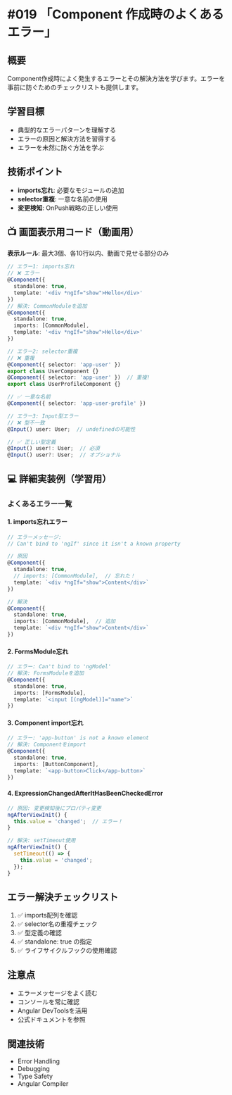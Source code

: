# #019 「Component 作成時のよくあるエラー」

## 概要
Component作成時によく発生するエラーとその解決方法を学びます。エラーを事前に防ぐためのチェックリストも提供します。

## 学習目標
- 典型的なエラーパターンを理解する
- エラーの原因と解決方法を習得する
- エラーを未然に防ぐ方法を学ぶ

## 技術ポイント
- **imports忘れ**: 必要なモジュールの追加
- **selector重複**: 一意な名前の使用
- **変更検知**: OnPush戦略の正しい使用

## 📺 画面表示用コード（動画用）
**表示ルール**: 最大3個、各10行以内、動画で見せる部分のみ

```typescript
// エラー1: imports忘れ
// ❌ エラー
@Component({
  standalone: true,
  template: '<div *ngIf="show">Hello</div>'
})
// 解決: CommonModuleを追加
@Component({
  standalone: true,
  imports: [CommonModule],
  template: '<div *ngIf="show">Hello</div>'
})
```

```typescript
// エラー2: selector重複
// ❌ 重複
@Component({ selector: 'app-user' })
export class UserComponent {}
@Component({ selector: 'app-user' })  // 重複!
export class UserProfileComponent {}

// ✅ 一意な名前
@Component({ selector: 'app-user-profile' })
```

```typescript
// エラー3: Input型エラー
// ❌ 型不一致
@Input() user: User;  // undefinedの可能性

// ✅ 正しい型定義
@Input() user!: User;  // 必須
@Input() user?: User;  // オプショナル
```

## 💻 詳細実装例（学習用）

### よくあるエラー一覧

#### 1. imports忘れエラー
```typescript
// エラーメッセージ:
// Can't bind to 'ngIf' since it isn't a known property

// 原因
@Component({
  standalone: true,
  // imports: [CommonModule],  // 忘れた！
  template: `<div *ngIf="show">Content</div>`
})

// 解決
@Component({
  standalone: true,
  imports: [CommonModule],  // 追加
  template: `<div *ngIf="show">Content</div>`
})
```

#### 2. FormsModule忘れ
```typescript
// エラー: Can't bind to 'ngModel'
// 解決: FormsModuleを追加
@Component({
  standalone: true,
  imports: [FormsModule],
  template: `<input [(ngModel)]="name">`
})
```

#### 3. Component import忘れ
```typescript
// エラー: 'app-button' is not a known element
// 解決: Componentをimport
@Component({
  standalone: true,
  imports: [ButtonComponent],
  template: `<app-button>Click</app-button>`
})
```

#### 4. ExpressionChangedAfterItHasBeenCheckedError
```typescript
// 原因: 変更検知後にプロパティ変更
ngAfterViewInit() {
  this.value = 'changed';  // エラー！
}

// 解決: setTimeout使用
ngAfterViewInit() {
  setTimeout(() => {
    this.value = 'changed';
  });
}
```

## エラー解決チェックリスト

1. ✅ imports配列を確認
2. ✅ selector名の重複チェック
3. ✅ 型定義の確認
4. ✅ standalone: true の指定
5. ✅ ライフサイクルフックの使用確認

## 注意点

- エラーメッセージをよく読む
- コンソールを常に確認
- Angular DevToolsを活用
- 公式ドキュメントを参照

## 関連技術
- Error Handling
- Debugging
- Type Safety
- Angular Compiler
